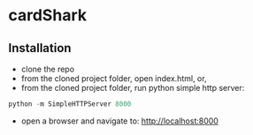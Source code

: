 # cardShark

## Installation
* clone the repo
* from the cloned project folder, open index.html, or,
* from the cloned project folder, run python simple http server:
```python
python -m SimpleHTTPServer 8000
```
* open a browser and navigate to:
<http://localhost:8000>

